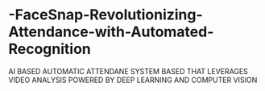 # -FaceSnap-Revolutionizing-Attendance-with-Automated-Recognition
AI BASED AUTOMATIC ATTENDANE SYSTEM BASED THAT LEVERAGES VIDEO ANALYSIS POWERED BY DEEP LEARNING AND COMPUTER VISION
